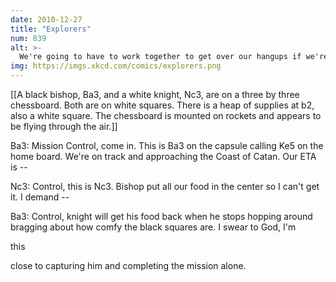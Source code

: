 ```yaml
---
date: 2010-12-27
title: "Explorers"
num: 839
alt: >-
  We're going to have to work together to get over our hangups if we're going to learn to move on Catan's hexagonal grid. It's bad enough that we lost our crew of pawns when we passed within firing range of Battleship.
img: https://imgs.xkcd.com/comics/explorers.png
---
```

[[A black bishop, Ba3, and a white knight, Nc3, are on a three by three chessboard.  Both are on white squares.  There is a heap of supplies at b2, also a white square.  The chessboard is mounted on rockets and appears to be flying through the air.]]

Ba3: Mission Control, come in.  This is Ba3 on the capsule calling Ke5 on the home board.  We're on track and approaching the Coast of Catan.  Our ETA is --

Nc3: Control, this is Nc3. Bishop put all our food in the center so I can't get it. I demand --

Ba3: Control, knight will get his food back when he stops hopping around bragging about how comfy the black squares are.  I swear to God, I'm 

this

 close to capturing him and completing the mission alone.

